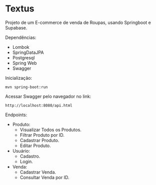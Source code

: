 # Textus 
Projeto de um E-commerce de venda de Roupas, usando Springboot e Supabase.



Dependências:
- Lombok
- SpringDataJPA
- Postgresql
- Spring Web
- Swagger
  

Inicialização:
```
mvn spring-boot:run
```

Acessar Swagger pelo navegador no link:
```
http://localhost:8080/api.html
```

Endpoints:
- Produto:
    - Visualizar Todos os Produtos.
    - Filtrar Produto por ID.
    - Cadastrar Produto.
    - Editar Produto.
-  Usuário:
    - Cadastro.
    - Login.
- Venda:
    - Cadastrar Venda.
    - Consultar Venda por ID.
 

